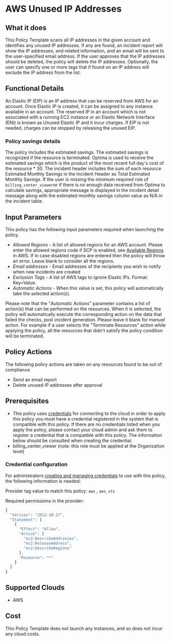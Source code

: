 # AWS Unused IP Addresses

## What it does

This Policy Template scans all IP addresses in the given account and identifies any unused IP addresses. If any are found, an incident report will show the IP addresses, and related information, and an email will be sent to the user-specified email address. If the user approves that the IP addresses should be deleted, the policy will delete the IP addresses. Optionally, the user can specify one or more tags that if found on an IP address will exclude the IP address from the list.

## Functional Details

An Elastic IP (EIP) is an IP address that can be reserved from AWS for an account. Once Elastic IP is created, it can be assigned to any instance available in an account.
The reserved IP in an account which is not associated with a running EC2 instance or an Elastic Network Interface (ENI) is known as Unused Elastic IP and it incur charges.
If EIP is not needed, charges can be stopped by releasing the unused EIP.

### Policy savings details

The policy includes the estimated savings. The estimated savings is recognized if the resource is terminated. Optima is used to receive the estimated savings which is the product of the most recent full day's cost of the resource * 30. The incident header includes the sum of each resource Estimated Monthly Savings in the Incident Header as Total Estimated Monthly Savings.
If the user is missing the minimum required role of `billing_center_viewer`or if there is no enough data received from Optima to calculate savings, appropriate message is displayed in the incident detail message along with the estimated monthly savings column value as N/A in the incident table.

## Input Parameters

This policy has the following input parameters required when launching the policy.

- *Allowed Regions* - A list of allowed regions for an AWS account. Please enter the allowed regions code if SCP is enabled, see [Available Regions](https://docs.aws.amazon.com/AWSEC2/latest/UserGuide/using-regions-availability-zones.html#concepts-available-regions) in AWS. If in case disabled regions are entered then the policy will throw an error. Leave blank to consider all the regions.
- *Email addresses* - Email addresses of the recipients you wish to notify when new incidents are created
- *Exclusion Tags* - A list of AWS tags to ignore Elastic IPs. Format: Key=Value.
- *Automatic Actions* - When this value is set, this policy will automatically take the selected action(s).

Please note that the "*Automatic Actions*" parameter contains a list of action(s) that can be performed on the resources. When it is selected, the policy will automatically execute the corresponding action on the data that failed the checks, post incident generation. Please leave it blank for *manual* action.
For example if a user selects the "Terminate Resources" action while applying the policy, all the resources that didn't satisfy the policy condition will be terminated.

## Policy Actions

The following policy actions are taken on any resources found to be out of compliance.

- Send an email report
- Delete unused IP addresses after approval

## Prerequisites

- This policy uses [credentials](https://docs.rightscale.com/policies/users/guides/credential_management.html) for connecting to the cloud
in order to apply this policy you must have a credential registered in the system that is compatible with this policy. If there are no credentials listed when you apply the policy, please contact your cloud admin and ask them to register a credential that is compatible with this policy. The information below should be consulted when creating the credential.  
- billing_center_viewer (note: this role must be applied at the Organization level)

### Credential configuration

For administrators [creating and managing credentials](https://docs.rightscale.com/policies/users/guides/credential_management.html) to use with this policy, the following information is needed:

Provider tag value to match this policy: `aws` , `aws_sts`

Required permissions in the provider:

```javascript
{
  "Version": "2012-10-17",
  "Statement": [
    {
      "Effect": "Allow",
      "Action": [
        "ec2:DescribeAddresses",
        "ec2:ReleaseAddress",
        "ec2:DescribeRegions"
      ],
      "Resource": "*"
    }
  ]
}
```

## Supported Clouds

- AWS

## Cost

This Policy Template does not launch any instances, and so does not incur any cloud costs.
